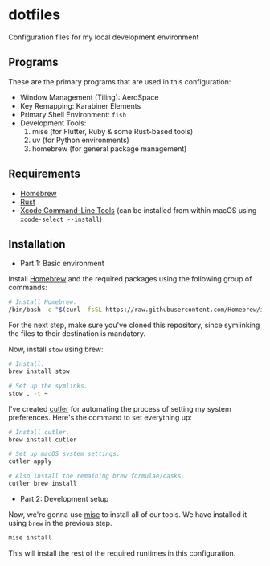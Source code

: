 # dotfiles

Configuration files for my local development environment

## Programs

These are the primary programs that are used in this configuration:

- Window Management (Tiling): AeroSpace
- Key Remapping: Karabiner Elements
- Primary Shell Environment: `fish`
- Development Tools:
  1. mise (for Flutter, Ruby & some Rust-based tools)
  2. uv (for Python environments)
  3. homebrew (for general package management)

## Requirements

- [Homebrew](https://brew.sh)
- [Rust](https://rust-lang.org)
- [Xcode Command-Line Tools](https://developer.apple.com/download/more/)
  (can be installed from within macOS using `xcode-select --install`)

## Installation

- Part 1: Basic environment

Install [Homebrew](https://brew.sh) and the required packages using the
following group of commands:

```bash
# Install Homebrew.
/bin/bash -c "$(curl -fsSL https://raw.githubusercontent.com/Homebrew/install/HEAD/install.sh)"
```

For the next step, make sure you've cloned this repository, since
symlinking the files to their destination is mandatory.

Now, install `stow` using brew:

```bash
# Install.
brew install stow

# Set up the symlinks.
stow . -t ~
```

I've created [cutler](https://github.com/hitblast/cutler) for
automating the process of setting my system preferences.
Here's the command to set everything up:

```bash
# Install cutler.
brew install cutler

# Set up macOS system settings.
cutler apply

# Also install the remaining brew formulae/casks.
cutler brew install
```

- Part 2: Development setup

Now, we're gonna use [mise](https://mise.jdx.dev) to install all of our tools.
We have installed it using `brew` in the previous step.

```bash
mise install
```

This will install the rest of the required runtimes in this configuration.
